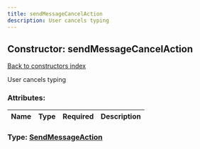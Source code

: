 ```yaml
---
title: sendMessageCancelAction
description: User cancels typing
---
```

## Constructor: sendMessageCancelAction  
[Back to constructors index](index.md)



User cancels typing

### Attributes:

| Name     |    Type       | Required | Description |
|----------|---------------|----------|-------------|



### Type: [SendMessageAction](../types/SendMessageAction.md)


